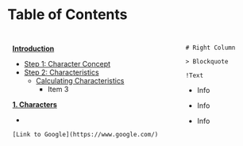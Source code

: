 # Table of Contents

<!DOCTYPE html>
<html lang="en">
<head>
  <meta charset="UTF-8">
  <meta name="viewport" content="width=device-width, initial-scale=1.0">
  <title>Two-Column Layout</title>
  <style>
    .container {
      display: flex;
    }
    .column {
      flex: 1;
      padding: 10px;
    }
  </style>
</head>
<body>

<div class="container">
  <div class="column">

[**Introduction**](README.md)

- [Step 1: Character Concept](0001_Characters.md?id=step-1-character-concept)
- [Step 2: Characteristics](0001_Characters.md?id=step-2-characteristics)
  - [Calculating Characteristics](0001_Characters.md?id=calculating-characteristics)
    - Item 3

[**1. Characters**](0001_Characters.md)

- 

    
    [Link to Google](https://www.google.com/)
  </div>
  <div class="column">

    # Right Column
    
    > Blockquote
    
    !Text

- Info
- Info
- Info

  </div>
</div>

</body>
</html>